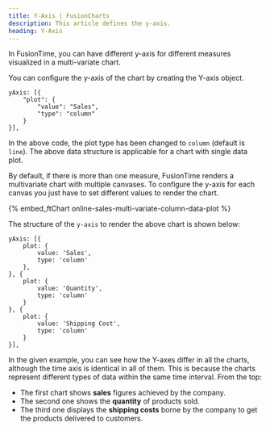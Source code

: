 ```yaml
---
title: Y-Axis | FusionCharts
description: This article defines the y-axis.
heading: Y-Axis
---
```


In FusionTime, you can have different y-axis for different measures visualized in a multi-variate chart.

<Annotated Image multivariate chart>

You can configure the y-axis of the chart by creating the Y-axis object.

```
yAxis: [{
    "plot": {
        "value": "Sales",
        "type": "column"
    }
}],
```

In the above code, the plot type has been changed to `column` (default is `line`). The above data structure is applicable for a chart with single data plot.

By default, if there is more than one measure, FusionTime renders a multivariate chart with multiple canvases. To configure the y-axis for each canvas you just have to set different values to render the chart.

{% embed_ftChart online-sales-multi-variate-column-data-plot %}

The structure of the `y-axis` to render the above chart is shown below:

```
yAxis: [{
    plot: {
        value: 'Sales',
        type: 'column'
    },
}, {
    plot: {
        value: 'Quantity',
        type: 'column'
    }
}, {
    plot: {
        value: 'Shipping Cost',
        type: 'column'
    }
}],
```

In the given example, you can see how the Y-axes differ in all the charts, although the time axis is identical in all of them. This is because the charts represent different types of data within the same time interval. From the top: 

* The first chart shows **sales** figures achieved by the company.
* The second one shows the **quantity** of products sold.
* The third one displays the **shipping costs** borne by the company to get the products delivered to customers.